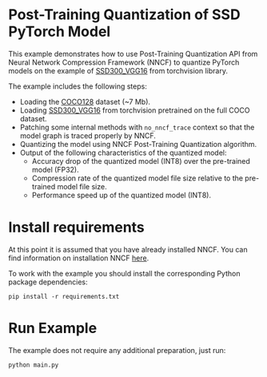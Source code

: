 # Post-Training Quantization of SSD PyTorch Model
This example demonstrates how to use Post-Training Quantization API from Neural Network Compression Framework (NNCF) to quantize PyTorch models on the example of [SSD300_VGG16](https://pytorch.org/vision/main/models/generated/torchvision.models.detection.ssd300_vgg16.html) from torchvision library.


The example includes the following steps:
- Loading the [COCO128](https://www.kaggle.com/datasets/ultralytics/coco128) dataset (~7 Mb).
- Loading [SSD300_VGG16](https://pytorch.org/vision/main/models/generated/torchvision.models.detection.ssd300_vgg16.html) from torchvision pretrained on the full COCO dataset.
- Patching some internal methods with `no_nncf_trace` context so that the model graph is traced properly by NNCF.
- Quantizing the model using NNCF Post-Training Quantization algorithm.
- Output of the following characteristics of the quantized model:
    - Accuracy drop of the quantized model (INT8) over the pre-trained model (FP32).
    - Compression rate of the quantized model file size relative to the pre-trained model file size.
    - Performance speed up of the quantized model (INT8).

# Install requirements
At this point it is assumed that you have already installed NNCF. You can find information on installation NNCF [here](https://github.com/openvinotoolkit/nncf#user-content-installation).

To work with the example you should install the corresponding Python package dependencies:
```
pip install -r requirements.txt
```

# Run Example
The example does not require any additional preparation, just run:
```
python main.py
```